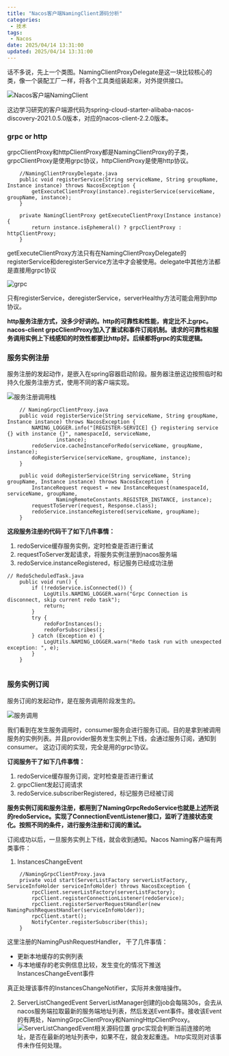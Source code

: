 ```yaml
---
title: "Nacos客户端NamingClient源码分析"
categories: 
 - 技术
tags:
 - Nacos
date: 2025/04/14 13:31:00
updated: 2025/04/14 13:31:00
---
```


话不多说，先上一个类图。NamingClientProxyDelegate是这一块比较核心的类，像一个装配工厂一样，将各个工具类组装起来，对外提供接口。

![Nacos客户端NamingClient](1.png)
<!--more-->

这边学习研究的客户端源代码为spring-cloud-starter-alibaba-nacos-discovery-2021.0.5.0版本，对应的nacos-client-2.2.0版本。

### grpc or http

grpcClientProxy和httpClientProxy都是NamingClientProxy的子类，grpcClientProxy是使用grpc协议，httpClientProxy是使用http协议。

```
    //NamingClientProxyDelegate.java
    public void registerService(String serviceName, String groupName, Instance instance) throws NacosException {
        getExecuteClientProxy(instance).registerService(serviceName, groupName, instance);
    }

    private NamingClientProxy getExecuteClientProxy(Instance instance) {
        return instance.isEphemeral() ? grpcClientProxy : httpClientProxy;
    }
```

getExecuteClientProxy方法只有在NamingClientProxyDelegate的registerService和deregisterService方法中才会被使用。delegate中其他方法都是直接用grpc协议

![grpc](3.png)

只有registerService，deregisterService，serverHealthy方法可能会用到http协议。

**http服务注册方式，没多少好讲的。http的可靠性和性能，肯定比不上grpc。nacos-client grpcClientProxy加入了重试和事件订阅机制。请求的可靠性和服务调用实例上下线感知的时效性都要比http好。后续都将grpc的实现逻辑。**


### 服务实例注册

服务注册的发起动作，是嵌入在spring容器启动阶段。服务器注册这边按照临时和持久化服务注册方式，使用不同的客户端实现。

![服务注册调用栈](2.png)


```
    // NamingGrpcClientProxy.java
    public void registerService(String serviceName, String groupName, Instance instance) throws NacosException {
        NAMING_LOGGER.info("[REGISTER-SERVICE] {} registering service {} with instance {}", namespaceId, serviceName,
                instance);
        redoService.cacheInstanceForRedo(serviceName, groupName, instance);
        doRegisterService(serviceName, groupName, instance);
    }

    public void doRegisterService(String serviceName, String groupName, Instance instance) throws NacosException {
        InstanceRequest request = new InstanceRequest(namespaceId, serviceName, groupName,
                NamingRemoteConstants.REGISTER_INSTANCE, instance);
        requestToServer(request, Response.class);
        redoService.instanceRegistered(serviceName, groupName);
    }
```

**这段服务注册的代码干了如下几件事情：**
1. redoService缓存服务实例，定时检查是否进行重试
2. requestToServer发起请求，将服务实例注册到nacos服务端
3. redoService.instanceRegistered，标记服务已经成功注册

```
// RedoScheduledTask.java
    public void run() {
        if (!redoService.isConnected()) {
            LogUtils.NAMING_LOGGER.warn("Grpc Connection is disconnect, skip current redo task");
            return;
        }
        try {
            redoForInstances();
            redoForSubscribes();
        } catch (Exception e) {
            LogUtils.NAMING_LOGGER.warn("Redo task run with unexpected exception: ", e);
        }
    }


```

### 服务实例订阅

服务订阅的发起动作，是在服务调用阶段发生的。

![服务调用](6.png)

我们看到在发生服务调用时，consumer服务会进行服务订阅。目的是拿到被调用服务的实例列表。并且provider服务发生实例上下线，会通过服务订阅，通知到consumer。
这边订阅的实现，完全是用的grpc协议。

**订阅服务干了如下几件事情：**
1. redoService缓存服务订阅，定时检查是否进行重试
2. grpcClient发起订阅请求
3. redoService.subscriberRegistered，标记服务已经被订阅

**服务实例订阅和服务注册，都用到了NamingGrpcRedoService也就是上述所说的redoService。实现了ConnectionEventListener接口，监听了连接状态变化。按照不同的条件，进行服务注册和订阅的重试。**

订阅成功以后，一旦服务实例上下线，就会收到通知。Nacos Naming客户端有两类事件：
1. InstancesChangeEvent

```
    //NamingGrpcClientProxy.java
    private void start(ServerListFactory serverListFactory, ServiceInfoHolder serviceInfoHolder) throws NacosException {
        rpcClient.serverListFactory(serverListFactory);
        rpcClient.registerConnectionListener(redoService);
        rpcClient.registerServerRequestHandler(new NamingPushRequestHandler(serviceInfoHolder));
        rpcClient.start();
        NotifyCenter.registerSubscriber(this);
    }
```

这里注册的NamingPushRequestHandler， 干了几件事情：
* 更新本地缓存的实例列表
* 与本地缓存的老实例信息比较，发生变化的情况下推送InstancesChangeEvent事件

真正处理该事件的InstancesChangeNotifier，实际并未做啥操作。

2. ServerListChangedEvent
ServerListManager创建的job会每隔30s，会去从nacos服务端拉取最新的服务端地址列表，然后发送Event事件。接收该Event的有两处，NamingGrpcClientProxy和NamingHttpClientProxy。
![ServerListChangedEvent相关源码位置](7.png)
grpc实现会判断当前连接的地址，是否在最新的地址列表中，如果不在，就会发起重连。
http实现则对该事件未作任何处理。